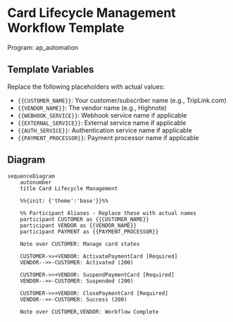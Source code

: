 # Card Lifecycle Management Workflow Template

Program: ap_automation

## Template Variables

Replace the following placeholders with actual values:

- `{{CUSTOMER_NAME}}`: Your customer/subscriber name (e.g., TripLink.com)
- `{{VENDOR_NAME}}`: The vendor name (e.g., Highnote)
- `{{WEBHOOK_SERVICE}}`: Webhook service name if applicable
- `{{EXTERNAL_SERVICE}}`: External service name if applicable
- `{{AUTH_SERVICE}}`: Authentication service name if applicable
- `{{PAYMENT_PROCESSOR}}`: Payment processor name if applicable

## Diagram

```mermaid
sequenceDiagram
    autonumber
    title Card Lifecycle Management

    %%{init: {'theme':'base'}}%%
    
    %% Participant Aliases - Replace these with actual names
    participant CUSTOMER as {{CUSTOMER_NAME}}
    participant VENDOR as {{VENDOR_NAME}}
    participant PAYMENT as {{PAYMENT_PROCESSOR}}

    Note over CUSTOMER: Manage card states

    CUSTOMER->>+VENDOR: ActivatePaymentCard [Required]
    VENDOR-->>-CUSTOMER: Activated (200)

    CUSTOMER->>+VENDOR: SuspendPaymentCard [Required]
    VENDOR-->>-CUSTOMER: Suspended (200)

    CUSTOMER->>+VENDOR: ClosePaymentCard [Required]
    VENDOR-->>-CUSTOMER: Success (200)

    Note over CUSTOMER,VENDOR: Workflow Complete
```
